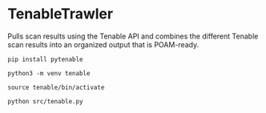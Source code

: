 # TenableTrawler

Pulls scan results using the Tenable API and combines the different Tenable scan results into an organized output that is POAM-ready.

`pip install pytenable`


`python3 -m venv tenable`


`source tenable/bin/activate`


`python src/tenable.py`


